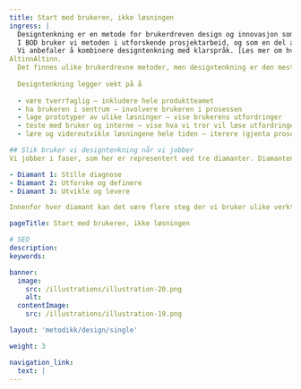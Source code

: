 ```yaml
---
title: Start med brukeren, ikke løsningen
ingress: |
  Designtenkning er en metode for brukerdreven design og innovasjon som ofte blir brukt innen produktutvikling. Metoden oppfordrer til å starte med brukeren – ikke løsningen. Ved å sette brukeren først og undersøke utfordringer og mulige løsninger, kan vi utvikle vi tjenester som dekker brukernes behov. 
  I BOD bruker vi metoden i utforskende prosjektarbeid, og som en del av arbeidsmetoden til produktteamene. Metodikken gir oss mulighet til å lære før vi lager løsningene, og er veldig nyttig i tidlig fase av utforskede arbeid. 
  Vi anbefaler å kombinere designtenkning med klarspråk. [Les mer om hvordan klarspråk kan gjøre arbeidet mer effektivt.](https://www.digdir.no/klart-sprak/ny-veileder-om-klart-sprak-i-utvikling-av-digitale-tjenester/3603)
AltinnAltinn.  
  Det finnes ulike brukerdrevne metoder, men designtenkning er den mest kjente. Mange virksomheter tilpasser metoden til egne behov, men hovedtrekkene i hvordan vi jobber går igjen. Felles for alle variantene er at de er inndelt i faser og at hele forløpet gjerne illustreres med to eller tre diamanter. 
  
  Designtenkning legger vekt på å  
  
  - være tverrfaglig – inkludere hele produktteamet 
  - ha brukeren i sentrum – involvere brukeren i prosessen 
  - lage prototyper av ulike løsninger – vise brukerens utfordringer 
  - teste med bruker og interne – vise hva vi tror vil løse utfordringene 
  - lære og videreutvikle løsningene hele tiden – iterere (gjenta prosesser)

## Slik bruker vi designtenkning når vi jobber 
Vi jobber i faser, som her er representert ved tre diamanter. Diamantene illustrerer den utforskende (åpne) og den konkretiserende (lukke) delen av hver fase.  

- Diamant 1: Stille diagnose 
- Diamant 2: Utforske og definere 
- Diamant 3: Utvikle og levere

Innenfor hver diamant kan det være flere steg der vi bruker ulike verktøy. Eksempler på steg er å lage brukerreiser, skape ideer, og lage og brukerteste en prototype.

pageTitle: Start med brukeren, ikke løsningen

# SEO
description:
keywords:

banner:
  image:
    src: /illustrations/illustration-20.png
    alt:
  contentImage:
    src: /illustrations/illustration-19.png

layout: 'metodikk/design/single'

weight: 3

navigation_link:
  text: |
---
```

